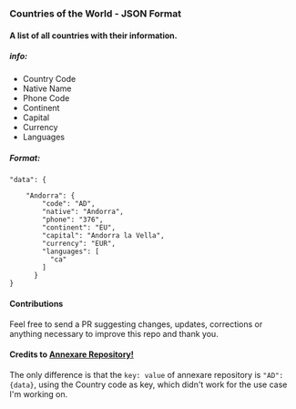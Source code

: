 ### Countries of the World - JSON Format

#### A list of all countries with their information.

##### info:

- Country Code
- Native Name
- Phone Code
- Continent
- Capital
- Currency
- Languages

##### Format:

```
"data": {

    "Andorra": {
        "code": "AD",
        "native": "Andorra",
        "phone": "376",
        "continent": "EU",
        "capital": "Andorra la Vella",
        "currency": "EUR",
        "languages": [
          "ca"
        ]
      }
}
```

#### Contributions

Feel free to send a PR suggesting changes, updates, corrections or anything necessary to improve this repo and thank you.

#### Credits to [Annexare Repository!](https://github.com/annexare/Countries)

The only difference is that the ```key: value``` of annexare repository is ``` "AD": {data} ```, using the Country code as key, which didn't work for the use case I'm working on.
